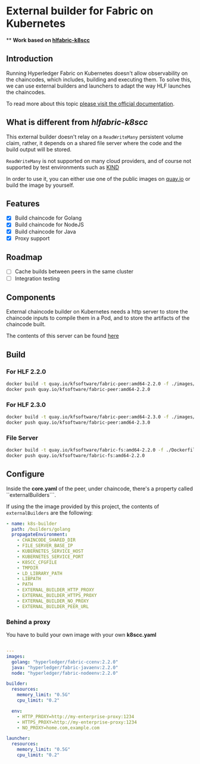 # External builder for Fabric on Kubernetes

** **Work based on [hlfabric-k8scc](https://github.com/postfinance/hlfabric-k8scc)**

## Introduction
Running Hyperledger Fabric on Kubernetes doesn't allow observability on the chaincodes, which includes, building and executing them. To solve this, we can use external builders and launchers to adapt the way HLF launches the chaincodes.

To read more about this topic [please visit the official documentation](https://hyperledger-fabric.readthedocs.io/en/release-2.2/cc_launcher.html). 

## What is different from *hlfabric-k8scc*
This external builder doesn't relay on a `ReadWriteMany` persistent volume claim, rather, it depends on a shared file server where the code and the build output will be stored.

`ReadWriteMany` is not supported on many cloud providers, and of course not supported by test environments such as [KIND](https://github.com/kubernetes-sigs/kind/issues/1487)

In order to use it, you can either use one of the public images on [quay.io](https://quay.io/repository/kfsoftware/fabric-peer?tab=tags) or build the image by yourself.

## Features
- [x] Build chaincode for Golang
- [x] Build chaincode for NodeJS
- [x] Build chaincode for Java
- [x] Proxy support

## Roadmap
- [ ] Cache builds between peers in the same cluster
- [ ] Integration testing

## Components
External chaincode builder on Kubernetes needs a http server to store the chaincode inputs to compile them in a Pod, and to store the artifacts of the chaincode built. 

The contents of this server can be found [here](./cmd/fileserver/fileserver.go)

## Build

### For HLF 2.2.0
```bash
docker build -t quay.io/kfsoftware/fabric-peer:amd64-2.2.0 -f ./images/fabric-peer/2.2.0/Dockerfile ./
docker push quay.io/kfsoftware/fabric-peer:amd64-2.2.0
```

### For HLF 2.3.0
```bash
docker build -t quay.io/kfsoftware/fabric-peer:amd64-2.3.0 -f ./images/fabric-peer/2.3.0/Dockerfile ./
docker push quay.io/kfsoftware/fabric-peer:amd64-2.3.0
```

### File Server
```bash
docker build -t quay.io/kfsoftware/fabric-fs:amd64-2.2.0 -f ./Dockerfile ./
docker push quay.io/kfsoftware/fabric-fs:amd64-2.2.0
```

## Configure

Inside the **core.yaml** of the peer, under chaincode, there's a property called ``externalBuilders```.

If using the the image provided by this project, the contents of ```externalBuilders``` are the following:
```yaml
- name: k8s-builder
  path: /builders/golang
  propagateEnvironment:
    - CHAINCODE_SHARED_DIR
    - FILE_SERVER_BASE_IP
    - KUBERNETES_SERVICE_HOST
    - KUBERNETES_SERVICE_PORT
    - K8SCC_CFGFILE
    - TMPDIR
    - LD_LIBRARY_PATH
    - LIBPATH
    - PATH
    - EXTERNAL_BUILDER_HTTP_PROXY
    - EXTERNAL_BUILDER_HTTPS_PROXY
    - EXTERNAL_BUILDER_NO_PROXY
    - EXTERNAL_BUILDER_PEER_URL

```

### Behind a proxy

You have to build your own image with your own **k8scc.yaml**
```yaml

---
images:
  golang: "hyperledger/fabric-ccenv:2.2.0"
  java: "hyperledger/fabric-javaenv:2.2.0"
  node: "hyperledger/fabric-nodeenv:2.2.0"

builder:
  resources:
    memory_limit: "0.5G"
    cpu_limit: "0.2"

  env:
    - HTTP_PROXY=http://my-enterprise-proxy:1234
    - HTTPS_PROXY=http://my-enterprise-proxy:1234
    - NO_PROXY=home.com,example.com

launcher:
  resources:
    memory_limit: "0.5G"
    cpu_limit: "0.2"

```